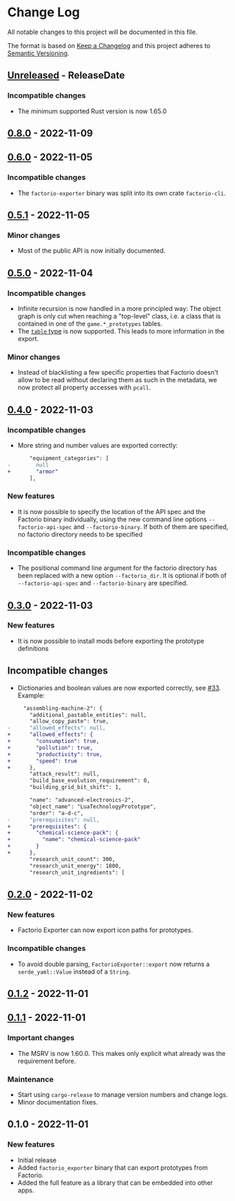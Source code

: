 # Change Log

All notable changes to this project will be documented in this file.

The format is based on [Keep a Changelog](http://keepachangelog.com/)
and this project adheres to [Semantic Versioning](http://semver.org/).

<!-- next-header -->
## [Unreleased] - ReleaseDate

### Incompatible changes

- The minimum supported Rust version is now 1.65.0

## [0.8.0] - 2022-11-09

## [0.6.0] - 2022-11-05

### Incompatible changes

- The `factorio-exporter` binary was split into its own crate `factorio-cli`.

## [0.5.1] - 2022-11-05

### Minor changes

- Most of the public API is now initially documented.

## [0.5.0] - 2022-11-04

### Incompatible changes

- Infinite recursion is now handled in a more principled way: The object graph
  is only cut when reaching a "top-level" class, i.e. a class that is contained
  in one of the `game.*_prototypes` tables.
- The [`table` type](https://lua-api.factorio.com/latest/Builtin-Types.html#table)
  is now supported. This leads to more information in the export.

### Minor changes

- Instead of blacklisting a few specific properties that Factorio doesn't allow
  to be read without declaring them as such in the metadata, we now protect all
  property accesses with `pcall`.

## [0.4.0] - 2022-11-03

### Incompatible changes

- More string and number values are exported correctly:

```diff
       "equipment_categories": [
-        null
+        "armor"
       ],
```

### New features

- It is now possible to specify the location of the API spec and the Factorio
  binary individually, using the new command line options `--factorio-api-spec`
  and `--factorio-binary`. If both of them are specified, no factorio directory
  needs to be specified

### Incompatible changes

- The positional command line argument for the factorio directory has been
  replaced with a new option `--factorio_dir`. It is optional if both of
  `--factorio-api-spec` and `--factorio-binary` are specified.

## [0.3.0] - 2022-11-03

### New features

- It is now possible to install mods before exporting the prototype definitions

## Incompatible changes

- Dictionaries and boolean values are now exported correctly, see
 [#33](https://github.com/MForster/factorio-rust-tools/issues/33). Example:

```diff
     "assembling-machine-2": {
       "additional_pastable_entities": null,
       "allow_copy_paste": true,
-      "allowed_effects": null,
+      "allowed_effects": {
+        "consumption": true,
+        "pollution": true,
+        "productivity": true,
+        "speed": true
+      },
       "attack_result": null,
       "build_base_evolution_requirement": 0,
       "building_grid_bit_shift": 1,
```

```diff
       "name": "advanced-electronics-2",
       "object_name": "LuaTechnologyPrototype",
       "order": "a-d-c",
-      "prerequisites": null,
+      "prerequisites": {
+        "chemical-science-pack": {
+          "name": "chemical-science-pack"
+        }
+      },
       "research_unit_count": 300,
       "research_unit_energy": 1800,
       "research_unit_ingredients": [
```

## [0.2.0] - 2022-11-02

### New features

- Factorio Exporter can now export icon paths for prototypes.

### Incompatible changes

- To avoid double parsing, `FactorioExporter::export` now returns a
  `serde_yaml::Value` instead of a `String`.

## [0.1.2] - 2022-11-01

## [0.1.1] - 2022-11-01

### Important changes

- The MSRV is now 1.60.0. This makes only explicit what already was the
  requirement before.

### Maintenance

- Start using `cargo-release` to manage version numbers and change logs.
- Minor documentation fixes.

## 0.1.0 - 2022-11-01

### New features

- Initial release
- Added `factorio_exporter` binary that can export prototypes from Factorio.
- Added the full feature as a library that can be embedded into other apps.

<!-- next-url -->
[Unreleased]: https://github.com/MForster/factorio-rust-tools/compare/factorio-exporter-v0.8.0...HEAD
[0.8.0]: https://github.com/MForster/factorio-rust-tools/compare/factorio-exporter-v0.7.0...factorio-exporter-v0.8.0
[0.6.0]: https://github.com/MForster/factorio-rust-tools/compare/v0.5.1...factorio-exporter-v0.6.0
[0.5.1]: https://github.com/MForster/factorio-rust-tools/compare/v0.5.0...v0.5.1
[0.5.0]: https://github.com/MForster/factorio-rust-tools/compare/v0.4.0...v0.5.0
[0.4.0]: https://github.com/MForster/factorio-rust-tools/compare/v0.3.0...v0.4.0
[0.3.0]: https://github.com/MForster/factorio-rust-tools/compare/v0.2.0...v0.3.0
[0.2.0]: https://github.com/MForster/factorio-rust-tools/compare/v0.1.2...v0.2.0
[0.1.2]: https://github.com/MForster/factorio-rust-tools/compare/v0.1.1...v0.1.2
[0.1.1]: https://github.com/MForster/factorio-rust-tools/compare/v0.1.0...v0.1.1
